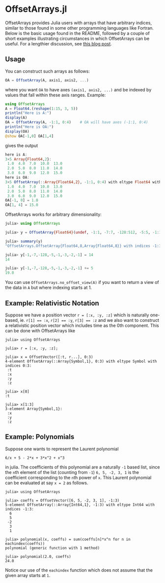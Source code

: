 # OffsetArrays.jl

OffsetArrays provides Julia users with arrays that have arbitrary
indices, similar to those found in some other programming languages
like Fortran. Below is the basic usage found in the README, followed
by a couple of short examples illustrating circumstances in which
OffsetArrays can be useful. For a lengthier discussion, see
[this blog post](https://julialang.org/blog/2017/04/offset-arrays/).

## Usage

You can construct such arrays as follows:

```julia
OA = OffsetArray(A, axis1, axis2, ...)
```

where you want `OA` to have axes `(axis1, axis2, ...)` and be indexed by values that
fall within these axis ranges. Example:

```julia
using OffsetArrays
A = Float64.(reshape(1:15, 3, 5))
println("Here is A:")
display(A)
OA = OffsetArray(A, -1:1, 0:4)    # OA will have axes (-1:1, 0:4)
println("Here is OA:")
display(OA)
@show OA[-1,0] OA[1,4]
```

gives the output

```julia
here is A:
3×5 Array{Float64,2}:
 1.0  4.0  7.0  10.0  13.0
 2.0  5.0  8.0  11.0  14.0
 3.0  6.0  9.0  12.0  15.0
here is OA:
3×5 OffsetArray(::Array{Float64,2}, -1:1, 0:4) with eltype Float64 with indices -1:1×0:4:
 1.0  4.0  7.0  10.0  13.0
 2.0  5.0  8.0  11.0  14.0
 3.0  6.0  9.0  12.0  15.0
OA[-1, 0] = 1.0
OA[1, 4] = 15.0
```

OffsetArrays works for arbitrary dimensionality:

```julia
julia> using OffsetArrays

julia> y = OffsetArray{Float64}(undef, -1:1, -7:7, -128:512, -5:5, -1:1, -3:3, -2:2, -1:1);

julia> summary(y)
"OffsetArrays.OffsetArray{Float64,8,Array{Float64,8}} with indices -1:1×-7:7×-128:512×-5:5×-1:1×-3:3×-2:2×-1:1"

julia> y[-1,-7,-128,-5,-1,-3,-2,-1] = 14
14

julia> y[-1,-7,-128,-5,-1,-3,-2,-1] += 5
19.0
```

You can use `OffsetArrays.no_offset_view(A)` if you want to return a view of the data in `A` but where indexing starts at 1.

## Example: Relativistic Notation

Suppose we have a position vector `r = [:x, :y, :z]` which is naturally one-based, ie. `r[1] == :x`, `r[2] == :y`,  `r[3] == :z` and we also want to construct a relativistic position vector which includes time as the 0th component. This can be done with OffsetArrays like

```jldoctest
julia> using OffsetArrays

julia> r = [:x, :y, :z];

julia> x = OffsetVector([:t, r...], 0:3)
4-element OffsetArray(::Array{Symbol,1}, 0:3) with eltype Symbol with indices 0:3:
 :t
 :x
 :y
 :z

julia> x[0]
:t

julia> x[1:3]
3-element Array{Symbol,1}:
 :x
 :y
 :z
```

## Example: Polynomials

Suppose one wants to represent the Laurent polynomial
```
6/x + 5 - 2*x + 3*x^2 + x^3
```
in julia. The coefficients of this polynomial are a naturally `-1` based list, since the `n`th element of the list
(counting from `-1`) `6, 5, -2, 3, 1` is the coefficient corresponding to the `n`th power of `x`. This Laurent polynomial can be evaluated at say `x = 2` as follows.

```jldoctest
julia> using OffsetArrays

julia> coeffs = OffsetVector([6, 5, -2, 3, 1], -1:3)
5-element OffsetArray(::Array{Int64,1}, -1:3) with eltype Int64 with indices -1:3:
  6
  5
 -2
  3
  1

julia> polynomial(x, coeffs) = sum(coeffs[n]*x^n for n in eachindex(coeffs))
polynomial (generic function with 1 method)

julia> polynomial(2.0, coeffs)
24.0
```

Notice our use of the `eachindex` function which does not assume that the given array starts at `1`.
